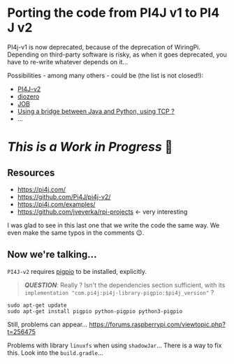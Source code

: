 # Porting the code from PI4J v1 to PI4 J v2

PI4j-v1 is now deprecated, because of the deprecation of WiringPi.  
Depending on third-party software is risky, as when it goes deprecated, you have to re-write whatever depends on it...

Possibilities - among many others - could be (the list is not closed!):
- [PI4J-v2](https://github.com/Pi4J/pi4j-v2/)
- [diozero](https://github.com/mattjlewis/diozero)
- [JOB](https://github.com/OlivierLD/JOB)
- [Using a bridge between Java and Python, using TCP ?](../../java-python/README.md)
- ...

# _This is a Work in Progress_ 🚧

## Resources
- <https://pi4j.com/>
- <https://github.com/Pi4J/pi4j-v2/>
- <https://pi4j.com/examples/>
- <https://github.com/jveverka/rpi-projects> <- very interesting

I was glad to see in this last one that we write the code the same way.
We even make the same typos in the comments 😉.

## Now we're talking...
`PI4J-v2` requires [pigpio](http://abyz.me.uk/rpi/pigpio/index.html) to be installed, explicitly.
> _**QUESTION**_: Really ?
> Isn't the dependencies section sufficient, with its `implementation "com.pi4j:pi4j-library-pigpio:$pi4j_version"` ?
```
sudo apt-get update
sudo apt-get install pigpio python-pigpio python3-pigpio
```
Still, problems can appear... <https://forums.raspberrypi.com/viewtopic.php?t=256475>

Problems with library `linuxfs` when using `shadowJar`... There is a way to fix this.
Look into the `build.gradle`...

